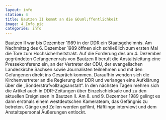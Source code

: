 ```yaml
---
layout: info
station: 4
title: Bautzen II kommt an die &Ouml;ffentlichkeit
image: 4_Info_pic
categories: info
---
```

Bautzen II war bis Dezember 1989 in der DDR ein Staatsgeheimnis. Am Nachmittag des 6. Dezember 1989 &ouml;ffnen sich schlie&szlig;lich zum ersten Mal die Tore zum Hochsicherheitstrakt. Auf die Forderung des am 4. Dezember gegr&uuml;ndeten Gefangenenrats von Bautzen II beruft die Anstaltsleitung eine Pressekonferenz ein, an der Vertreter der CDU, der evangelischen Landeskirche Sachsen sowie Journalisten teilnehmen und mit den Gefangenen direkt ins Gespr&auml;ch kommen. Daraufhin wenden sich die Kirchenvertreter an die Regierung der DDR und verlangen eine Aufkl&auml;rung &uuml;ber die &bdquo;Sonderstrafvollzugsanstalt&ldquo;. In den n&auml;chsten Tagen mehren sich die Artikel auch in DDR-Zeitungen &uuml;ber Einzelschicksale und zu den aktuellen Ereignissen in Bautzen II. Am 8. und 9. Dezember 1989 gelingt es dann erstmals einem westdeutschen Kamerateam, das Gef&auml;ngnis zu betreten. G&auml;nge und Zellen werden gefilmt, H&auml;ftlinge interviewt und dem Anstaltspersonal &Auml;u&szlig;erungen entlockt.